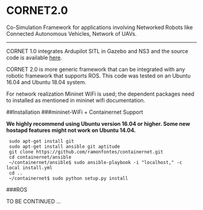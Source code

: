 # CORNET2.0
Co-Simulation Framework for applications involving Networked Robots like Connected Autonomous Vehicles, Network of UAVs. 

---
 
CORNET 1.0 integrates Ardupilot SITL in Gazebo and NS3 and the source code is available [here](https://github.com/srikrishna3118/CORNET.git).

CORNET 2.0 is more generic framework that can be integrated with any robotic framework that supports ROS. This code was tested on an Ubuntu 16.04 and Ubuntu 18.04 system.

For network realization Mininet WiFi is used; the dependent packages need to installed as mentioned in mininet wifi documentation. 

##Installation 
###mininet-WiFi + Containernet Support

**We highly recommend using Ubuntu version 16.04 or higher. Some new hostapd features might not work on Ubuntu 14.04.**

     sudo apt-get install git
     sudo apt-get install ansible git aptitude
     git clone https://github.com/ramonfontes/containernet.git
     cd containernet/ansible
     ~/containernet/ansible$ sudo ansible-playbook -i "localhost," -c local install.yml
     cd ..
     ~/containernet$ sudo python setup.py install



###ROS

TO BE CONTINUED ...
